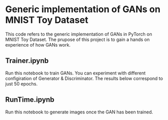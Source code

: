 
# Generic implementation of GANs on MNIST Toy Dataset
This code refers to the generic implementation of GANs in PyTorch on MNIST Toy Dataset. The prupose of this project is to gain a hands on experience of how GANs work. 

## Trainer.ipynb 
Run this notebook to train GANs. You can experiment with different configiration of Generator & Discriminator. The results below correspond to just 50 epochs.


## RunTime.ipynb
Run this notebook to generate images once the GAN has been trained. 


